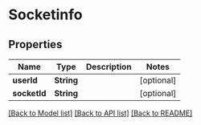 # Socketinfo

## Properties
Name | Type | Description | Notes
------------ | ------------- | ------------- | -------------
**userId** | **String** |  | [optional] 
**socketId** | **String** |  | [optional] 

[[Back to Model list]](../README.md#documentation-for-models) [[Back to API list]](../README.md#documentation-for-api-endpoints) [[Back to README]](../README.md)



